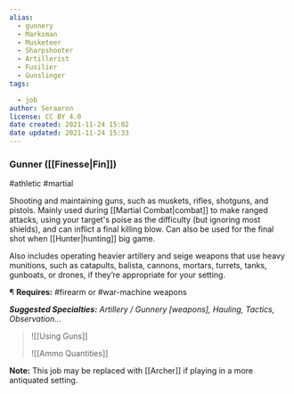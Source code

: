 ```yaml
---
alias:
  - gunnery
  - Marksman
  - Musketeer
  - Sharpshooter
  - Artillerist
  - Fusilier
  - Gunslinger
tags:

  - job
author: Seraaron
license: CC BY 4.0
date created: 2021-11-24 15:02
date updated: 2021-11-24 15:33
---
```


### Gunner ([[Finesse|Fin]])

#athletic #martial

Shooting and maintaining guns, such as muskets, rifles, shotguns, and pistols. Mainly used during [[Martial Combat|combat]] to make ranged attacks, using your target's poise as the difficulty (but ignoring most shields), and can inflict a final killing blow. Can also be used for the final shot when [[Hunter|hunting]] big game.

Also includes operating heavier artillery and seige weapons that use heavy munitions, such as catapults, balista, cannons, mortars, turrets, tanks, gunboats, or drones, if they’re appropriate for your setting.

¶ **Requires:** #firearm or #war-machine weapons

_**Suggested Specialties:** Artillery / Gunnery [weapons], Hauling, Tactics, Observation..._

> ![[Using Guns]]
>
> ![[Ammo Quantities]]

**Note:** This job may be replaced with [[Archer]] if playing in a more antiquated setting.